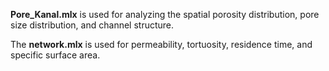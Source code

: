 **Pore_Kanal.mlx** is used for analyzing the spatial porosity distribution, pore size distribution, and channel structure.  


The **network.mlx** is used for permeability, tortuosity, residence time, and specific surface area.
